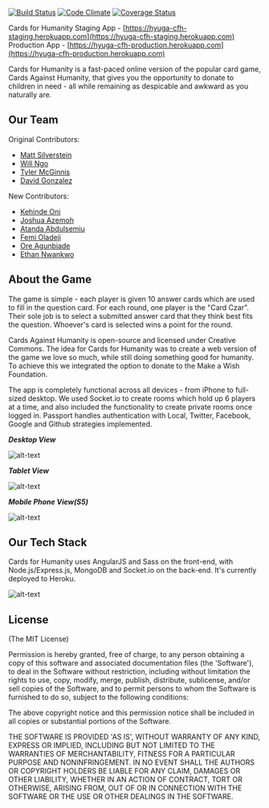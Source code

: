 [![Build Status](https://travis-ci.org/andela/hyuga-cfh.svg)](https://travis-ci.org/andela/hyuga-cfh)
[![Code Climate](https://codeclimate.com/repos/57fd23b340b3f60059000657/badges/1c99a2600313b09f275e/gpa.svg)](https://codeclimate.com/repos/57fd23b340b3f60059000657/feed)
[![Coverage Status](https://coveralls.io/repos/github/andela/hyuga-cfh/badge.svg)](https://coveralls.io/github/andela/hyuga-cfh/badge.svg)


Cards for Humanity
Staging App - [https://hyuga-cfh-staging.herokuapp.com](https://hyuga-cfh-staging.herokuapp.com)
Production App - [https://hyuga-cfh-production.herokuapp.com](https://hyuga-cfh-production.herokuapp.com)

Cards for Humanity is a fast-paced online version of the popular card game, Cards Against Humanity, that gives you the opportunity to donate to children in need - all while remaining as despicable and awkward as you naturally are.

Our Team
--------
Original Contributors:
* [Matt Silverstein](http://www.mattsilverstein.com/)
* [Will Ngo](https://mrngoitall.net)
* [Tyler McGinnis](http://www.tylermcginnis.com)
* [David Gonzalez](http://www.truthyfalsy.com)

New Contributors:
* [Kehinde Oni](https://github.com/andela-koni) 
* [Joshua Azemoh](https://github.com/andela-jazemoh)
* [Atanda Abdulsemiu](https://github.com/andela-aatanda)
* [Femi Oladeji](https://github.com/andela-foladeji)
* [Ore Agunbiade](https://github.com/andela-oagunbiade)
* [Ethan Nwankwo](https://github.com/andela-cnwankwo)

About the Game
-------------
The game is simple - each player is given 10 answer cards which are used to fill in the question card. For each round, one player is the "Card Czar". Their sole job is to select a submitted answer card that they think best fits the question. Whoever's card is selected wins a point for the round.

Cards Against Humanity is open-source and licensed under Creative Commons. The idea for Cards for Humanity was to create a web version of the game we love so much, while still doing something good for humanity. To achieve this we integrated the option to donate to the Make a Wish Foundation.

The app is completely functional across all devices - from iPhone to full-sized desktop. We used Socket.io to create rooms which hold up 6 players at a time, and also included the functionality to create private rooms once logged in. Passport handles authentication with Local, Twitter, Facebook, Google and Github strategies implemented. 

**_Desktop View_**

![alt-text](https://s20.postimg.org/hbazvpy8t/Selection_005.png)


**_Tablet View_**

![alt-text](https://s20.postimg.org/i23q1i0m5/Selection_009.png)

**_Mobile Phone View(S5)_**

![alt-text](https://s20.postimg.org/qukop6lr1/Selection_006.png)




Our Tech Stack
--------------
Cards for Humanity uses AngularJS and Sass on the front-end, with Node.js/Express.js, MongoDB and Socket.io on the back-end. It's currently deployed to Heroku. 

![alt-text](https://dl.dropboxusercontent.com/u/7390609/tech.png "Tech Stack Overview")


## License


(The MIT License)

Permission is hereby granted, free of charge, to any person obtaining
a copy of this software and associated documentation files (the
'Software'), to deal in the Software without restriction, including
without limitation the rights to use, copy, modify, merge, publish,
distribute, sublicense, and/or sell copies of the Software, and to
permit persons to whom the Software is furnished to do so, subject to
the following conditions:

The above copyright notice and this permission notice shall be
included in all copies or substantial portions of the Software.

THE SOFTWARE IS PROVIDED 'AS IS', WITHOUT WARRANTY OF ANY KIND,
EXPRESS OR IMPLIED, INCLUDING BUT NOT LIMITED TO THE WARRANTIES OF
MERCHANTABILITY, FITNESS FOR A PARTICULAR PURPOSE AND NONINFRINGEMENT.
IN NO EVENT SHALL THE AUTHORS OR COPYRIGHT HOLDERS BE LIABLE FOR ANY
CLAIM, DAMAGES OR OTHER LIABILITY, WHETHER IN AN ACTION OF CONTRACT,
TORT OR OTHERWISE, ARISING FROM, OUT OF OR IN CONNECTION WITH THE
SOFTWARE OR THE USE OR OTHER DEALINGS IN THE SOFTWARE.
